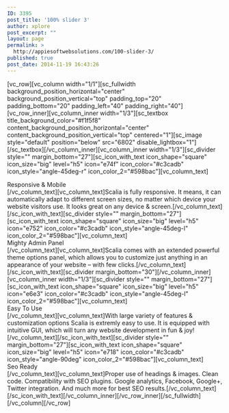 ```yaml
---
ID: 3395
post_title: '100% slider 3'
author: xplore
post_excerpt: ""
layout: page
permalink: >
  http://appiesoftwebsolutions.com/100-slider-3/
published: true
post_date: 2014-11-19 16:43:26
---
```

[vc_row][vc_column width="1/1"][sc_fullwidth background_position_horizontal="center" background_position_vertical="top" padding_top="20" padding_bottom="20" padding_left="40" padding_right="40"][vc_row_inner][vc_column_inner width="1/3"][sc_textbox title_background_color="#f1f5f8" content_background_position_horizontal="center" content_background_position_vertical="top" centered="1"][sc_image style="default" position="below" src="6802" disable_lightbox="1"][/sc_textbox][/vc_column_inner][vc_column_inner width="1/3"][sc_divider style="" margin_bottom="27"][sc_icon_with_text icon_shape="square" icon_size="big" level="h5" icon="e74f" icon_color="#c3cadb" icon_style="angle-45deg-r" icon_color_2="#598bac"][vc_column_text]<div class="styled-subtitle">Responsive &amp; Mobile</div>[/vc_column_text][vc_column_text]Scalia is fully responsive. It means, it can automatically adapt to different screen sizes, no matter which device your website visitors use. It looks great on any device &amp; screen.[/vc_column_text][/sc_icon_with_text][sc_divider style="" margin_bottom="27"][sc_icon_with_text icon_shape="square" icon_size="big" level="h5" icon="e752" icon_color="#c3cadb" icon_style="angle-45deg-l" icon_color_2="#598bac"][vc_column_text]<div class="styled-subtitle">Mighty Admin Panel</div>[/vc_column_text][vc_column_text]Scalia comes with an extended powerful theme options panel, which allows you to customize just anything in an appearance of your website – with few clicks.[/vc_column_text][/sc_icon_with_text][sc_divider margin_bottom="30"][/vc_column_inner][vc_column_inner width="1/3"][sc_divider style="" margin_bottom="27"][sc_icon_with_text icon_shape="square" icon_size="big" level="h5" icon="e6e3" icon_color="#c3cadb" icon_style="angle-45deg-l" icon_color_2="#598bac"][vc_column_text]<div class="styled-subtitle">Easy To Use</div>[/vc_column_text][vc_column_text]With large variety of features &amp; customization options Scalia is extremly easy to use. It is equipped with intuitive GUI, which will turn any website development in fun &amp; joy![/vc_column_text][/sc_icon_with_text][sc_divider style="" margin_bottom="27"][sc_icon_with_text icon_shape="square" icon_size="big" level="h5" icon="e718" icon_color="#c3cadb" icon_style="angle-90deg" icon_color_2="#598bac"][vc_column_text]<div class="styled-subtitle">Seo Ready</div>[/vc_column_text][vc_column_text]Proper use of headings &amp; images. Clean code. Compatibility with SEO plugins. Google analytics, Facebook, Google+, Twitter integration. And much more for best SEO results.[/vc_column_text][/sc_icon_with_text][/vc_column_inner][/vc_row_inner][/sc_fullwidth][/vc_column][/vc_row]